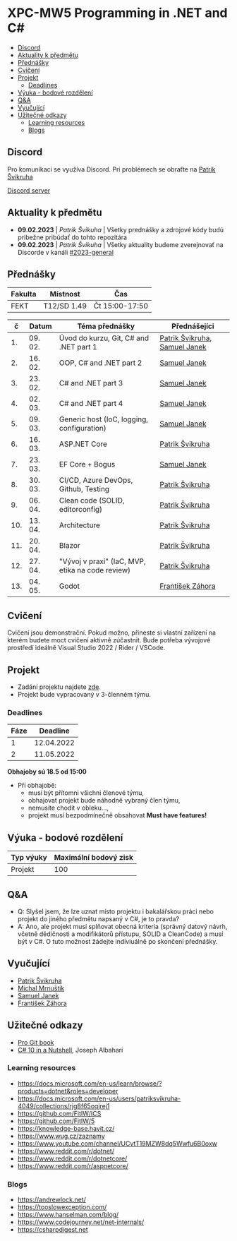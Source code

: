 
# XPC-MW5 Programming in .NET and C# <!-- omit in toc -->

* [Discord](#discord)
* [Aktuality k předmětu](#aktuality-k-předmětu)
* [Přednášky](#přednášky)
* [Cvičení](#cvičení)
* [Projekt](#projekt)
  * [Deadlines](#deadlines)
* [Výuka - bodové rozdělení](#výuka---bodové-rozdělení)
* [Q\&A](#qa)
* [Vyučující](#vyučující)
* [Užitečné odkazy](#užitečné-odkazy)
  * [Learning resources](#learning-resources)
  * [Blogs](#blogs)

## Discord

Pro komunikaci se využíva Discord. Pri problémech se obraťte na [Patrik Švikruha](mailto:patrik.svikruha.dev@gmail.com?subject=[XPC-MW5]%20Problem%20s%20Discord)

[Discord server](https://discord.gg/r5auFqSJFG)

## Aktuality k předmětu 

- **09.02.2023** | *Patrik Švikuha* | Všetky prednášky a zdrojové kódy budú pribežne pribúdať do tohto repozitára
- **09.02.2023** | *Patrik Švikuha* | Všetky aktuality budeme zverejnovať na Discorde v kanáli [#2023-general](https://discord.com/channels/941269657132879892/1073261087144816680)

## Přednášky

| Fakulta | Místnost    | Čas            |
| ------- | ----------- | -------------- |
| FEKT    | T12/SD 1.49 | Čt 15:00-17:50 |

| č   | Datum   | Téma přednášky                                   | Přednášejíci                                                     |
| --- | ------- | ------------------------------------------------ | ---------------------------------------------------------------- |
| 1.  | 09. 02. | Úvod do kurzu, Git, C# and .NET part 1           | [Patrik Švikruha][patrik.svikruha], [Samuel Janek][samuel.janek] |
| 2.  | 16. 02. | OOP, C# and .NET part 2                          | [Samuel Janek][samuel.janek]                                     |
| 3.  | 23. 02. | C# and .NET part 3                               | [Samuel Janek][samuel.janek]                                     |
| 4.  | 02. 03. | C# and .NET part 4                               | [Samuel Janek][samuel.janek]                                     |
| 5.  | 09. 03. | Generic host (IoC, logging, configuration)       | [Samuel Janek][samuel.janek]                                     |
| 6.  | 16. 03. | ASP.NET Core                                     | [Patrik Švikruha][patrik.svikruha]                               |
| 7.  | 23. 03. | EF Core + Bogus                                  | [Samuel Janek][samuel.janek]                                     |
| 8.  | 30. 03. | CI/CD, Azure DevOps, Github, Testing             | [Patrik Švikruha][patrik.svikruha]                               |
| 9.  | 06. 04. | Clean code (SOLID, editorconfig)                 | [Patrik Švikruha][patrik.svikruha]                               |
| 10. | 13. 04. | Architecture                                     | [Patrik Švikruha][patrik.svikruha]                               |
| 11. | 20. 04. | Blazor                                           | [Patrik Švikruha][patrik.svikruha]                               |
| 12. | 27. 04. | "Vývoj v praxi" (IaC, MVP, etika na code review) | [Patrik Švikruha][patrik.svikruha]                               |
| 13. | 04. 05. | Godot                                            | [František Záhora][frantisek.zahora]                             |

## Cvičení

Cvičení jsou demonstrační. Pokud možno, přineste si vlastní zařízení na kterém budete moct cvičení aktivně zúčastnit. Bude potřeba vývojové prostředí ideálně Visual Studio 2022 / Rider / VSCode.

## Projekt

* Zadání projektu najdete [zde](Project/README.md).
* Projekt bude vypracovaný v 3-členném týmu.

### Deadlines

| Fáze | Deadline   |
| ---- | ---------- |
| 1    | 12.04.2022 |
| 2    | 11.05.2022 |

**Obhajoby sú 18.5 od 15:00**

* Při obhajobě:
  * musí být přítomni všichni členové týmu,
  * obhajovat projekt bude náhodně vybraný člen týmu,
  * nemusíte chodit v obleku...,
  * projekt musí bezpodmínečně obsahovat **Must have features!**

## Výuka - bodové rozdělení

| Typ výuky | Maximální bodový zisk |
| --------- | --------------------- |
| Projekt   | 100                   |

## Q&A

* Q: Slyšel jsem, že lze uznat místo projektu i bakalářskou práci nebo projekt do jiného předmětu napsaný v C#, je to pravda?
* A: Ano, ale projekt musí splňovat obecná kriteria (správný datový návrh, včetně dědičnosti a modifikátorů přístupu, SOLID a CleanCode) a musí být v C#. O tuto možnost žádejte indiviuálně po skončení přednášky.

## Vyučující

* [Patrik Švikruha][patrik.svikruha]
* [Michal Mrnuštik][michal.mrnustik]
* [Samuel Janek][samuel.janek]
* [František Záhora][frantisek.zahora]

## Užitečné odkazy

* [Pro Git book](https://git-scm.com/book/en/v2)
* [C# 10 in a Nutshell](https://www.albahari.com/nutshell/), Joseph Albahari

### Learning resources

* https://docs.microsoft.com/en-us/learn/browse/?products=dotnet&roles=developer
* https://docs.microsoft.com/en-us/users/patriksvikruha-4049/collections/rjg8f65oqjrej1
* https://github.com/FitIW/ICS
* https://github.com/FitIW/5
* https://knowledge-base.havit.cz/
* https://www.wug.cz/zaznamy
* https://www.youtube.com/channel/UCvtT19MZW8dq5Wwfu6B0oxw
* https://www.reddit.com/r/dotnet/
* https://www.reddit.com/r/dotnetcore/
* https://www.reddit.com/r/aspnetcore/

### Blogs

* https://andrewlock.net/
* https://tooslowexception.com/
* https://www.hanselman.com/blog/
* https://www.codejourney.net/net-internals/
* https://csharpdigest.net

<!-- links -->
[patrik.svikruha]: https://patriksvikruha.com/
[michal.mrnustik]: https://www.linkedin.com/in/michal-mrnu%C5%A1t%C3%ADk-31050b60/
[samuel.janek]: mailto:samueljanek17@gmail.com
[frantisek.zahora]: https://www.facebook.com/gggcbrno
